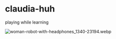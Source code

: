 # claudia-huh
playing while learning 


![woman-robot-with-headphones_1340-23194.webp](https://s2.loli.net/2023/12/10/oLM5vXRuecTKwA1.webp)
